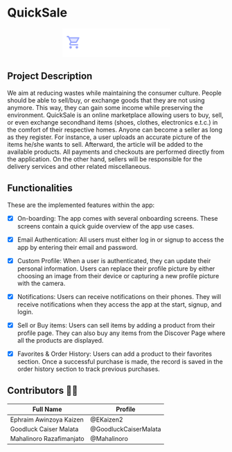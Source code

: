 # QuickSale
<div align="center"> 
    <img src=assets/images/logox.png >
</div>

## Project Description
We aim at reducing wastes while maintaining the consumer culture. People should be able to sell/buy, or exchange goods that they are not using anymore. This way, they can gain some income while preserving the environment. QuickSale is an online marketplace allowing users to buy, sell, or even exchange secondhand items (shoes, clothes, electronics e.t.c.)  in the comfort of their respective homes.  Anyone can become a seller as long as they register.  For instance, a user uploads an accurate picture of the items he/she wants to sell. Afterward, the article will be added to the available products. All payments and checkouts are performed directly from the application. On the other hand, sellers will be responsible for the delivery services and other related miscellaneous.

## Functionalities
These are the implemented features within the app:
- [x] On-boarding: The app comes with several onboarding screens. These screens contain a quick guide overview of the app use cases.
- [x] Email Authentication: All users must either log in or signup to access the app by entering their email and password.
- [x] Custom Profile: When a user is authenticated, they can update their personal information. Users can replace their profile picture by either choosing an image from their device or capturing a new profile picture with the camera. 
- [x] Notifications: Users can receive notifications on their phones. They will receive notifications when they access the app at the start, signup, and login.
- [x] Sell or Buy items: Users can sell items by adding a product from their profile page. They can also buy any items from the Discover Page where all the products are displayed. 
- [x] Favorites & Order History: Users can add a product to their favorites section. Once a successful purchase is made, the record is saved in the order history section to track previous purchases.


## Contributors :technologist:
Full Name | Profile
------------ | -------------
Ephraim Awinzoya Kaizen | @EKaizen2
Goodluck Caiser Malata | @GoodluckCaiserMalata
Mahalinoro Razafimanjato | @Mahalinoro